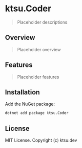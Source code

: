 # ktsu.Coder

> Placeholder descriptions

## Overview

> Placeholder overview

## Features

> Placeholder features

## Installation

Add the NuGet package:

```bash
dotnet add package ktsu.Coder
```

## License

MIT License. Copyright (c) ktsu.dev
